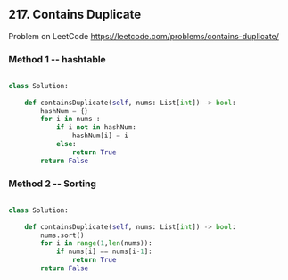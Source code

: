 ## 217. Contains Duplicate 
Problem on LeetCode
https://leetcode.com/problems/contains-duplicate/

### Method 1 --  hashtable

```python
    
class Solution:
    
    def containsDuplicate(self, nums: List[int]) -> bool:        
        hashNum = {}
        for i in nums :
            if i not in hashNum:
                hashNum[i] = i
            else:
                return True                                             
        return False 
```     

 ### Method 2 -- Sorting
 
```python
    
class Solution:
    
    def containsDuplicate(self, nums: List[int]) -> bool:
        nums.sort()
        for i in range(1,len(nums)):
            if nums[i] == nums[i-1]:
                return True
        return False
```


          

